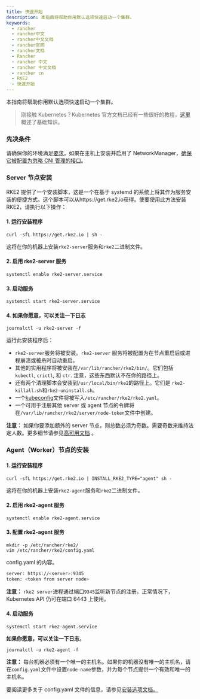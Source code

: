 ```yaml
---
title: 快速开始
description: 本指南将帮助你用默认选项快速启动一个集群。
keywords:
  - rancher
  - rancher中文
  - rancher中文文档
  - rancher官网
  - rancher文档
  - Rancher
  - rancher 中文
  - rancher 中文文档
  - rancher cn
  - RKE2
  - 快速开始
---
```



本指南将帮助你用默认选项快速启动一个集群。

> 刚接触 Kubernetes？Kubernetes 官方文档已经有一些很好的教程，[这里](https://kubernetes.io/docs/tutorials/kubernetes-basics/)概述了基础知识。

### 先决条件

请确保你的环境满足[要求](https://docs.rke2.io/install/requirements/)。如果在主机上安装并启用了 NetworkManager，[确保它被配置为忽略 CNI 管理的接口](https://docs.rke2.io/known_issues/#networkmanager)。

### Server 节点安装

RKE2 提供了一个安装脚本，这是一个在基于 systemd 的系统上将其作为服务安装的便捷方式。这个脚本可以从https://get.rke2.io获得。使要使用此方法安装RKE2，请执行以下操作：

#### 1. 运行安装程序

```
curl -sfL https://get.rke2.io | sh -
```

这将在你的机器上安装`rke2-server`服务和`rke2`二进制文件。

#### 2. 启用 rke2-server 服务

```
systemctl enable rke2-server.service
```

#### 3. 启动服务

```
systemctl start rke2-server.service
```

#### 4. 如果你愿意，可以关注一下日志

```
journalctl -u rke2-server -f
```

运行此安装程序后：

- `rke2-server`服务将被安装。`rke2-server` 服务将被配置为在节点重启后或进程崩溃或被杀时自动重启。
- 其他的实用程序将被安装在`/var/lib/rancher/rke2/bin/`。它们包括 `kubectl`, `crictl`, 和 `ctr`. 注意，这些东西默认不在你的路径上。
- 还有两个清理脚本会安装到`/usr/local/bin/rke2`的路径上。它们是 `rke2-killall.sh`和`rke2-uninstall.sh`。
- 一个[kubeconfig](https://kubernetes.io/docs/concepts/configuration/organize-cluster-access-kubeconfig/)文件将被写入`/etc/rancher/rke2/rke2.yaml`。
- 一个可用于注册其他 server 或 agent 节点的令牌将在`/var/lib/rancher/rke2/server/node-token`文件中创建。

**注意：** 如果你要添加额外的 server 节点，则总数必须为奇数。需要奇数来维持法定人数。更多细节请参见[高可用文档](ha.md) 。

### Agent（Worker）节点的安装

#### 1. 运行安装程序

```
curl -sfL https://get.rke2.io | INSTALL_RKE2_TYPE="agent" sh -
```

这将在你的机器上安装`rke2-agent`服务和`rke2`二进制文件。

#### 2. 启用 rke2-agent 服务

```
systemctl enable rke2-agent.service
```

#### 3. 配置 rke2-agent 服务

```
mkdir -p /etc/rancher/rke2/
vim /etc/rancher/rke2/config.yaml
```

config.yaml 的内容。

```bash
server: https://<server>:9345
token: <token from server node>
```

**注意：** `rke2 server`进程通过端口`9345`监听新节点的注册。正常情况下，Kubernetes API 仍可在端口 6443 上使用。

#### 4. 启动服务

```
systemctl start rke2-agent.service
```

**如果你愿意，可以关注一下日志**。

```
journalctl -u rke2-agent -f
```

**注意：** 每台机器必须有一个唯一的主机名。如果你的机器没有唯一的主机名，请在`config.yaml`文件中设置`node-name`参数，并为每个节点提供一个有效和唯一的主机名。

要阅读更多关于 config.yaml 文件的信息，请参见[安装选项文档。](./install_options/install_options.md#configuration-file)
